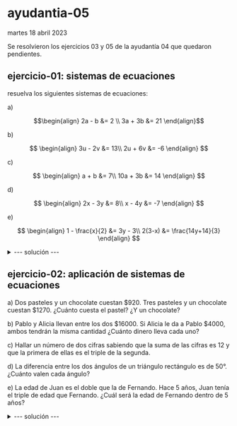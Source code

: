 # ayudantia-05

martes 18 abril 2023

Se resolvieron los ejercicios 03 y 05 de la ayudantía 04 que quedaron pendientes.

## ejercicio-01: sistemas de ecuaciones

resuelva los siguientes sistemas de ecuaciones:

a) 

$$\begin{align}
2a - b &= 2 \\
3a + 3b &= 21
\end{align}$$

b) 

$$
\begin{align}
3u - 2v &= 13\\
2u + 6v &= -6
\end{align}
$$

c) 

$$
\begin{align}
a + b &= 7\\
10a + 3b &= 14
\end{align}
$$

d) 

$$
\begin{align}
2x - 3y &= 8\\
x - 4y &= -7
\end{align}
$$

e)

$$
\begin{align}
1 - \frac{x}{2} &= 3y - 3\\
2(3-x) &= \frac{14y+14}{3}
\end{align}
$$

<details>
<summary>--- solución ---</summary>

a) $a=3$, $b=4$ 

![](img/Notes_230426_181546_10.jpg)

b) $u=3$, $v=-2$

![](img/Notes_230426_181546_11.jpg)

c) $a=-1$, $b=8$

![](img/Notes_230426_181546_12.jpg)

d) $x=53/5$, $y=22/5$

![](img/Notes_230426_181546_13.jpg)

e) $x=-4$, $y=2$

![](img/Notes_230426_181546_14.jpg)

</details>

## ejercicio-02: aplicación de sistemas de ecuaciones

a) Dos pasteles y un chocolate cuestan $920. Tres pasteles y un chocolate cuestan $1270. ¿Cuánto cuesta el pastel? ¿Y un chocolate?

b) Pablo y Alicia llevan entre los dos $16000. Si Alicia le da a Pablo $4000, ambos tendrán la misma cantidad ¿Cuánto dinero lleva cada uno?

c) Hallar un número de dos cifras sabiendo que la suma de las cifras es 12 y que la primera de ellas es el triple de la segunda.

d) La diferencia entre los dos ángulos de un triángulo rectángulo es de 50°. ¿Cuánto valen cada ángulo?

e) La edad de Juan es el doble que la de Fernando. Hace 5 años, Juan tenía el triple de edad que Fernando. ¿Cuál será la edad de Fernando dentro de 5 años?


<details>
<summary>--- solución ---</summary>

a) El pastel cuesta $350 y el chocolate $220

![](img/Notes_230426_181546_16.jpg)

b) Pablo tiene $4000 y Alicia tiene $12000.

![](img/Notes_230426_181546_17.jpg)

c) El número que cumple estas condiciones es el número 39.

![](img/Notes_230426_181546_18.jpg)

d) Un ángulo vale 20° y el otro 70°

![](img/Notes_230426_181546_19.jpg)

e) Fernando tiene 10 años y en 5 años más tendrá 15 años.

![](img/Notes_230426_181546_20.jpg)

</details>